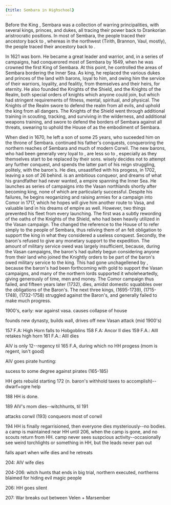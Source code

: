 ```yaml
---
{title: Sembara in Highschool}
---
```


Before the King <name>, Sembara was a collection of warring principalities,
 with several kings, princes, and dukes, all tracing their power back to
 Drankorian aristrocratic positions.
 In most of Sembara, the people traced their ancestory back to <name>, whereas
 in the northwest (Tirith, Brannon, Vaul, mostly), the people traced their
 ancestory back to <name>.

In 1621 <name> was born.
 He became a great leader and warrior, and, in a series of campaigns, had
 conquerored most of Sembara by 1649, when he was crowned the first King
 of Sembara.
 At this point, he controlled the areas of Sembara bordering the Inner Sea.
 As king, he replaced the various dukes and princes of the land with barons,
 loyal to him, and owing him the service of their warriors, loyality, and
 fealitly, from themselves and their heirs, for eternity.
 He also founded the Knights of the Shield, and the Knights of the Realm,
 both special orders of knights which anyone could join, but which had stringent
 requirements of fitness, mental, spiritual, and physical.
 The Knights of the Realm swore to defend the realm from all evils, and
 uphold the king from all dangers.
 The Knights of the Shield went through additional training in scouting,
 tracking, and surviving in the wilderness, and additional weapons training,
 and swore to defend the borders of Sembara against all threats, swearing
 to uphold the House of <name> as the embodiment of Sembara.

When <name> died in 1670, he left a son of some 25 years, who suceeded him
 on the throne of Sembara.
 <name1> continued his father's conquests, conqueroring the northern reaches
 of Sembara and much of modern Corwil.
 The new barons, who had been generally very loyal to <name>, are less so
 to <name1>, especially as they themselves start to be replaced by their
 sons.
 <name1> wisely decides not to attempt any further conquest, and spends
 the latter part of his reign struggling, politely, with the baron's.
 He dies, unsastified with his progess, in 1702, leaving a son of 26 behind.
 <name2> is an ambitious conqueor, and dreams of what his grandfather had
 never wanted, a empire spanning the Inner Sea.
 He launches as series of campaigns into the Vasan northlands shortly after
 becoming king, none of which are particularly successful.
 Despite his failures, he begins reoganizing and raising armies for a campaign
 into Comor in 1717, which he hopes will give him another route to Vasa,
 and valuable land in his dreams of empire as well.
 However, two things prevented his fleet from every launching.
 The first was a subtly rewording of the oaths of the Knights of the Shield,
 who had been heavily utilized in the Vasan campaign.
 The changed the reference to the House of <name> to refer simply to the people of Sembara, thus reliving them of an felt obligation to support the king in what they  considered a useless conquest.
 Secondly, the baron's refused to give any monetary support to the expedition.
 The amount of military service owed was largely insufficient, because,
 during the Vasan campaigns, the baron's had quitely begun considering anyone
 from their land who joined the Knightly orders to be part of the baron's
 owed military service to the king.
 This had gone unchagellened by <name2>, because the baron's had been forthcoming with gold to support the Vasan campaigns, and many of the northern lords
 supported it wholeheartedly, giving generously of time, men and money. The Comor campaign thus failed, and fifteen years later (1732), <name2>
 dies, amidst domestic squabbles over the obligations of the Baron's.
 The next three kings, <name3> (1695-1739), <name4> (1715-1748), <name5>
 (1732-1758) struggled against the Baron's, and generally failed to make
 much progress.

1900's, early: war against vasa.
 causes collapse of <name> house

<name6> founds new dynasty, builds wall, drives off new Vasan attack (mid
 1900's)

157 F.A: High Horn falls to Hobgoblins
158 F.A: Ancor II dies
159 F.A.: AIII retakes high horn
161 F.A.: AIII dies

AIV is only 12--regency til 165 F.A, during which no HH progess (mom is regent,
 isn't good)

AIV goes pirate hunting:

sucess to some degree against pirates (165-185)

HH gets rebuild starting 172 (n.
 baron's withhold taxes to accomplish)--dwarf+ogre help

188 HH is done.

189 AIV's mom dies--witchhunts, til 191

attacks corwil (193)
conqueors most of corwil

194 HH is finally regarrisioned, then everyone dies mysteriously--no bodies.
 a camp is maintained near HH until 206, when the camp is gone, and no scouts
 return from HH.
 camp never sees suspcious activity--occasionally see weird torchlights
 or something in HH, but the leads never pan out

falls apart when wife dies and he retreats

204: AIV wife dies

204-206: witch hunts that ends in big trial, northern executed, northerns
 blaimed for hiding evil magic people

206: HH goes silent

207: War breaks out between Velen + Marsember